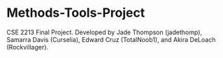 # Methods-Tools-Project
CSE 2213 Final Project. Developed by Jade Thompson (jadethomp), Samarra Davis (Curselia), Edward Cruz (TotalNoob1), and Akira DeLoach (Rockvillager).
